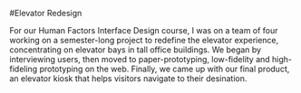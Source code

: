 #Elevator Redesign

For our Human Factors Interface Design course, I was on a team of four working on a semester-long project to redefine the elevator experience, concentrating on elevator bays in tall office buildings. We began by interviewing users, then moved to paper-prototyping, low-fidelity and high-fideling prototyping on the web. Finally, we came up with our final product, an elevator kiosk that helps visitors navigate to their desination.